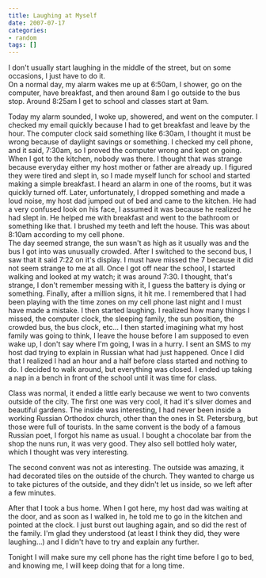 ```yaml
---
title: Laughing at Myself
date: 2007-07-17
categories:
- random
tags: []
---
```

I don't usually start laughing in the middle of the street, but on some occasions, I just have to do it.<br />On a normal day, my alarm wakes me up at 6:50am, I shower, go on the computer, have breakfast, and then around 8am I go outside to the bus stop. Around 8:25am I get to school and classes start at 9am.

Today my alarm sounded, I woke up, showered, and went on the computer. I checked my email quickly because I had to get breakfast and leave by the hour. The computer clock said something like 6:30am, I thought it must be wrong because of daylight savings or something. I checked my cell phone, and it said, 7:30am, so I proved the computer wrong and kept on going. When I got to the kitchen, nobody was there. I thought that was strange because everyday either my host mother or father are already up. I figured they were tired and slept in, so I made myself lunch for school and started making a simple breakfast. I heard an alarm in one of the rooms, but it was quickly turned off. Later, unfortunately, I dropped something and made a loud noise, my host dad jumped out of bed and came to the kitchen. He had a very confused look on his face, I assumed it was because he realized he had slept in. He helped me with breakfast and went to the bathroom or something like that. I brushed my teeth and left the house. This was about 8:10am according to my cell phone.<br />The day seemed strange, the sun wasn't as high as it usually was and the bus I got into was unusually crowded. After I switched to the second bus, I saw that it said 7:22 on it's display. I must have missed the 7 because it did not seem strange to me at all. Once I got off near the school, I started walking and looked at my watch; it was around 7:30. I thought, that's strange, I don't remember messing with it, I guess the battery is dying or something. Finally, after a million signs, it hit me. I remembered that I had been playing with the time zones on my cell phone last night and I must have made a mistake. I then started laughing. I realized how many things I missed, the computer clock, the sleeping family, the sun position, the crowded bus, the bus clock, etc... I then started imagining what my host family was going to think, I leave the house before I am supposed to even wake up, I don't say where I'm going, I was in a hurry. I sent an SMS to my host dad trying to explain in Russian what had just happened. Once I did that I realized I had an hour and a half before class started and nothing to do. I decided to walk around, but everything was closed. I ended up taking a nap in a bench in front of the school until it was time for class.

Class was normal, it ended a little early because we went to two convents outside of the city. The first one was very cool, it had it's silver domes and beautiful gardens. The inside was interesting, I had never been inside a working Russian Orthodox church, other than the ones in St. Petersburg, but those were full of tourists. In the same convent is the body of a famous Russian poet, I forgot his name as usual. I bought a chocolate bar from the shop the nuns run, it was very good. They also sell bottled holy water, which I thought was very interesting.

The second convent was not as interesting. The outside was amazing, it had decorated tiles on the outside of the church. They wanted to charge us to take pictures of the outside, and they didn't let us inside, so we left after a few minutes.

After that I took a bus home. When I got here, my host dad was waiting at the door, and as soon as I walked in, he told me to go in the kitchen and pointed at the clock. I just burst out laughing again, and so did the rest of the family. I'm glad they understood (at least I think they did, they were laughing...) and I didn't have to try and explain any further.

Tonight I will make sure my cell phone has the right time before I go to bed, and knowing me, I will keep doing that for a long time.
